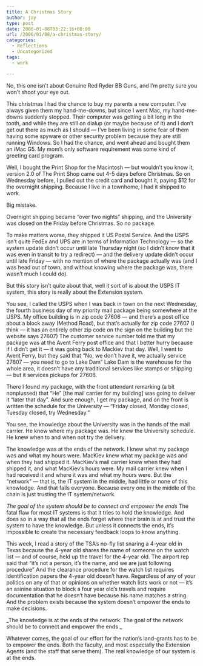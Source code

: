 ```yaml
---
title: A Christmas Story
author: jay
type: post
date: 2006-01-08T03:22:16+00:00
url: /2006/01/08/a-christmas-story/
categories:
  - Reflections
  - Uncategorized
tags:
  - work

---
```

No, this one isn’t about Genuine Red Ryder BB Guns, and I’m pretty sure you won’t shoot your eye out.

This christmas I had the chance to buy my parents a new computer. I’ve always given them my hand-me-downs, but since I went Mac, my hand-me-downs suddenly stopped. Their computer was getting a bit long in the tooth, and while they are still on dialup (or maybe because of it) and I don’t get out there as much as I should — I’ve been living in some fear of them having some spyware or other security problem because they are still running Windows. So I had the chance, and went ahead and bought them an iMac G5. My mom’s only software requirement was some kind of greeting card program.

Well, I bought the Print Shop for the Macintosh — but wouldn’t you know it, version 2.0 of The Print Shop came out 4-5 days before Christmas. So on Wednesday before, I pulled out the credit card and bought it, paying $12 for the overnight shipping. Because I live in a townhome, I had it shipped to work.

Big mistake.

Overnight shipping became “over two nights” shipping, and the University was closed on the Friday before Christmas. So no package.

To make matters worse, they shipped it US Postal Service. And the USPS isn’t quite FedEx and UPS are in terms of Information Technology — so the system update didn’t occur until late Thursday night (so I didn’t know that it was even in transit to try a redirect) — and the delivery update didn’t occur until late Friday — with no mention of where the package actually was (and I was head out of town, and without knowing where the package was, there wasn’t much I could do).

But this story isn’t quite about that, well it sort of is about the USPS IT system, this story is really about the Extension system.

You see, I called the USPS when I was back in town on the next Wednesday, the fourth business day of my priority mail package being somewhere at the USPS. My office building is in zip code 27606 — and there’s a post office about a block away (Method Road), but that’s actually for zip code 27607 (I think — it has an entirely other zip code on the sign on the building but the website says 27607) The customer service number told me that my package was at the Avent Ferry post office and that I better hurry because if I didn’t get it — it was going back to Mackiev that day. Well, I went to Avent Ferry, but they said that “No, we don’t have it, we actually service 27607 — you need to go to Lake Dam” Lake Dam is the warehouse for the whole area, it doesn’t have any traditional services like stamps or shipping — but it services pickups for 27606.

There I found my package, with the front attendant remarking (a bit nonplussed) that “He” [the mail carrier for my building] was going to deliver it “later that day”. And sure enough, I get my package, and on the front is written the schedule for the University — “Friday closed, Monday closed, Tuesday closed, try Wednesday.”

You see, the knowledge about the University was in the hands of the mail carrier. He knew where my package was. He knew the University schedule. He knew when to and when not try the delivery.

The knowledge was at the ends of the network. I knew what my package was and what my hours were. MacKiev knew what my package was and when they had shipped it. MacKiev’s mail carrier knew when they had shipped it, and what MacKiev’s hours were. My mail carrier knew when I had received it and where it was and what my hours were. But the “network” — that is, the IT system in the middle, had little or none of this knowledge. And that fails everyone. Because every one in the middle of the chain is just trusting the IT system/network.

_The goal of the system should be to connect and empower the ends_ The fatal flaw for most IT systems is that it tries to hold the knowledge. And does so in a way that all the ends forget where their brain is at and trust the system to have the knowledge. But unless it connects the ends, it’s impossible to create the necessary feedback loops to know anything.

This week, I read a story of the TSA’s no-fly list snaring a 4-year old in Texas because the 4-year old shares the name of someone on the watch list — and of course, held up the travel for the 4-year old. The airport rep said that “it’s not a person, it’s the name, and we are just following procedure” And the clearance procedure for the watch list requires identification papers the 4-year old doesn’t have. Regardless of any of your politics on any of that or opinions on whether watch lists work or not — it’s an asinine situation to block a four year old’s travels and require documentation that he doesn’t have because his name matches a string. And the problem exists because the system doesn’t empower the ends to make decisions.

\_The knowledge is at the ends of the network. The goal of the network should be to connect and empower the ends \_

Whatever comes, the goal of our effort for the nation’s land-grants has to be to empower the ends. Both the faculty, and most especially the Extension Agents (and the staff that serve them). The real knowledge of our system is at the ends.